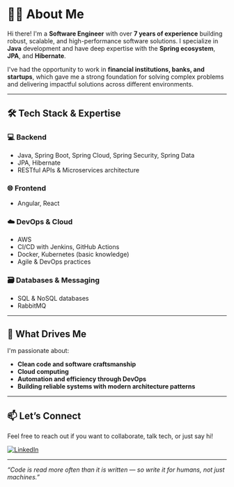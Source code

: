 # 👨‍💻 About Me

Hi there! I'm a **Software Engineer** with over **7 years of experience** building robust, scalable, and high-performance software solutions. I specialize in **Java** development and have deep expertise with the **Spring ecosystem**, **JPA**, and **Hibernate**.

I've had the opportunity to work in **financial institutions, banks, and startups**, which gave me a strong foundation for solving complex problems and delivering impactful solutions across different environments.

---

## 🛠 Tech Stack & Expertise

### 💻 Backend
- Java, Spring Boot, Spring Cloud, Spring Security, Spring Data
- JPA, Hibernate
- RESTful APIs & Microservices architecture

### 🌐 Frontend
- Angular, React

### ☁️ DevOps & Cloud
- AWS
- CI/CD with Jenkins, GitHub Actions
- Docker, Kubernetes (basic knowledge)
- Agile & DevOps practices

### 🗃️ Databases & Messaging
- SQL & NoSQL databases
- RabbitMQ

---

## 🚀 What Drives Me

I'm passionate about:
- **Clean code and software craftsmanship**
- **Cloud computing**
- **Automation and efficiency through DevOps**
- **Building reliable systems with modern architecture patterns**

---

## 📫 Let’s Connect

Feel free to reach out if you want to collaborate, talk tech, or just say hi!

[![LinkedIn](https://img.shields.io/badge/LinkedIn-Connect-blue)]([https://www.linkedin.com/](https://www.linkedin.com/in/cleiton-fraga/))  
<!-- Add your LinkedIn link above -->

---

_“Code is read more often than it is written — so write it for humans, not just machines.”_
